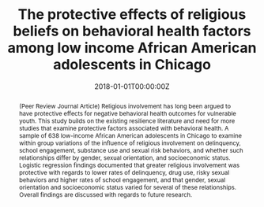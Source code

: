 ---
title: "The protective effects of religious beliefs on behavioral health factors among low income African American adolescents in Chicago"

# Authors
# If you created a profile for a user (e.g. the default `admin` user), write the username (folder name) here 
# and it will be replaced with their full name and linked to their profile.
authors:
- Dong Ha Kim
- admin
- Lois Takahashi
- Dexter R. Voisin 

# Author notes (optional)
author_notes:
- ""

date: "2018-01-01T00:00:00Z"
doi: https://doi.org/10.1007/s10826-017-0891-5

# Schedule page publish date (NOT publication's date).
publishDate: ""

# Publication type.
# Legend: 0 = Uncategorized; 1 = Conference paper; 2 = Journal article;
# 3 = Preprint / Working Paper; 4 = Report; 5 = Book; 6 = Book section;
# 7 = Thesis; 8 = Patent
publication_types: ["2"]

# Publication name and optional abbreviated publication name.
publication: Journal Of Child And Family Studies, 27(2), 355-364.
publication_short: ""

abstract: (Peer Review Journal Article) Religious involvement has long been argued to have protective effects for negative behavioral health outcomes for vulnerable youth. This study builds on the existing resilience literature and need for more studies that examine protective factors associated with behavioral health. A sample of 638 low-income African American adolescents in Chicago to examine within group variations of the influence of religious involvement on delinquency, school engagement, substance use and sexual risk behaviors, and whether such relationships differ by gender, sexual orientation, and socioeconomic status. Logistic regression findings documented that greater religious involvement was protective with regards to lower rates of delinquency, drug use, risky sexual behaviors and higher rates of school engagement, and that gender, sexual orientation and socioeconomic status varied for several of these relationships. Overall findings are discussed with regards to future research.

# Summary. An optional shortened abstract.
summary: ""

tags: [African American Adolescents]

# Display this page in the Featured widget?
featured: false

# Custom links (uncomment lines below)
# links:
# - name: Custom Link
#   url: http://example.org

url_pdf: ''
url_code: ''
url_dataset: ''
url_poster: ''
url_project: ''
url_slides: ''
url_source: ''
url_video: ''

# Featured image
# To use, add an image named `featured.jpg/png` to your page's folder. 
image:
  caption: ''
  focal_point: ""
  preview_only: true

# Associated Projects (optional).
#   Associate this publication with one or more of your projects.
#   Simply enter your project's folder or file name without extension.
#   E.g. `internal-project` references `content/project/internal-project/index.md`.
#   Otherwise, set `projects: []`.
projects:
- []

# Slides (optional).
#   Associate this publication with Markdown slides.
#   Simply enter your slide deck's filename without extension.
#   E.g. `slides: "example"` references `content/slides/example/index.md`.
#   Otherwise, set `slides: ""`.
slides: ""
---